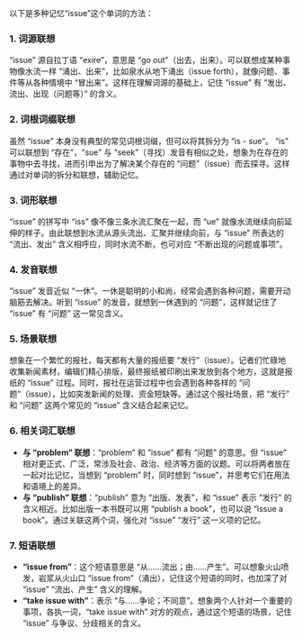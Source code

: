 以下是多种记忆“issue”这个单词的方法：

### 1. 词源联想
“issue” 源自拉丁语 “exire”，意思是 “go out”（出去，出来）。可以联想成某种事物像水流一样 “涌出、出来”，比如泉水从地下涌出（issue forth），就像问题、事件等从各种情境中 “冒出来”。这样在理解词源的基础上，记住 “issue” 有 “发出、流出、出现（问题等）” 的含义。

### 2. 词根词缀联想
虽然 “issue” 本身没有典型的常见词根词缀，但可以将其拆分为 “is - sue”。 “is” 可以联想到 “存在”，“sue” 与 “seek”（寻找）发音有相似之处，想象为在存在的事物中去寻找，进而引申出为了解决某个存在的 “问题”（issue）而去探寻。这样通过对单词的拆分和联想，辅助记忆。

### 3. 词形联想
“issue” 的拼写中 “iss” 像不像三条水流汇聚在一起，而 “ue” 就像水流继续向前延伸的样子。由此联想到水流从源头流出、汇聚并继续向前，与 “issue” 所表达的 “流出、发出” 含义相呼应，同时水流不断，也可对应 “不断出现的问题或事项”。

### 4. 发音联想
“issue” 发音近似 “一休”。一休是聪明的小和尚，经常会遇到各种问题，需要开动脑筋去解决。听到 “issue” 的发音，就想到一休遇到的 “问题”，这样就记住了 “issue” 有 “问题” 这一常见含义。

### 5. 场景联想
想象在一个繁忙的报社，每天都有大量的报纸要 “发行”（issue）。记者们忙碌地收集新闻素材，编辑们精心排版，最终报纸被印刷出来发放到各个地方，这就是报纸的 “issue” 过程。同时，报社在运营过程中也会遇到各种各样的 “问题”（issue），比如突发新闻的处理、资金短缺等。通过这个报社场景，把 “发行” 和 “问题” 这两个常见的 “issue” 含义结合起来记忆。

### 6. 相关词汇联想
- **与 “problem” 联想**：“problem” 和 “issue” 都有 “问题” 的意思。但 “issue” 相对更正式、广泛，常涉及社会、政治、经济等方面的议题。可以将两者放在一起对比记忆，当想到 “problem” 时，同时想到 “issue”，并思考它们在用法和语境上的差异。
 - **与 “publish” 联想**：“publish” 意为 “出版、发表”，和 “issue” 表示 “发行” 的含义相近。比如出版一本书既可以用 “publish a book”，也可以说 “issue a book”。通过关联这两个词，强化对 “issue” “发行” 这一义项的记忆。

### 7. 短语联想
 - **“issue from”**：这个短语意思是 “从……流出；由……产生”。可以想象火山喷发，岩浆从火山口 “issue from”（涌出），记住这个短语的同时，也加深了对 “issue” “流出、产生” 含义的理解。
 - **“take issue with”**：表示 “与……争论；不同意”。想象两个人针对一个重要的事项，各执一词，“take issue with” 对方的观点，通过这个短语的场景，记住 “issue” 与争议、分歧相关的含义。 